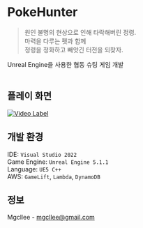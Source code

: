 # PokeHunter
> 원인 불명의 현상으로 인해 타락해버린 정령.<br/>
> 마력을 다루는 펫과 함께<br/>
> 정령을 정화하고 빼앗긴 터전을 되찾자.<br/>

Unreal Engine을 사용한 협동 슈팅 게임 개발<br/><br/>

## 플레이 화면
[![Video Label](http://img.youtube.com/vi/ZS4TtX3LjT4/0.jpg)](https://youtu.be/ZS4TtX3LjT4)

## 개발 환경

IDE: `Visual Studio 2022`<br/>
Game Engine: `Unreal Engine 5.1.1`<br/>
Language: `UE5 C++`<br/>
AWS: `GameLift`, `Lambda`, `DynamoDB`<br/>

## 정보

Mgcllee - mgcllee@gmail.com

